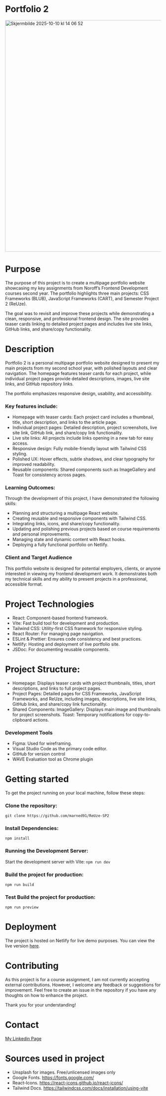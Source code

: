 # Portfolio 2
<img width="1411" height="749" alt="Skjermbilde 2025-10-10 kl  14 06 52" src="https://github.com/user-attachments/assets/9e226568-ee31-4db9-99af-ef2456bcbaff" />

# Purpose
The purpose of this project is to create a multipage portfolio website showcasing my key assignments from Noroff’s Frontend Development courses second year. The portfolio highlights three main projects: CSS Frameworks (BLUB), JavaScript Frameworks (CART), and Semester Project 2 (ReUze).

The goal was to revisit and improve these projects while demonstrating a clean, responsive, and professional frontend design. The site provides teaser cards linking to detailed project pages and includes live site links, GitHub links, and share/copy functionality.

# Description
Portfolio 2 is a personal multipage portfolio website designed to present my main projects from my second school year, with polished layouts and clear navigation. The homepage features teaser cards for each project, while individual project pages provide detailed descriptions, images, live site links, and GitHub repository links.

The portfolio emphasizes responsive design, usability, and accessibility.

### Key features include:
- Homepage with teaser cards: Each project card includes a thumbnail, title, short description, and links to the article page.
- Individual project pages: Detailed description, project screenshots, live site link, GitHub link, and share/copy link functionality.
- Live site links: All projects include links opening in a new tab for easy access.
- Responsive design: Fully mobile-friendly layout with Tailwind CSS styling.
- Polished UX: Hover effects, subtle shadows, and clear typography for improved readability.
- Reusable components: Shared components such as ImageGallery and Toast for consistency across pages.

### Learning Outcomes:
Through the development of this project, I have demonstrated the following skills:

- Planning and structuring a multipage React website.
- Creating reusable and responsive components with Tailwind CSS.
- Integrating links, icons, and share/copy functionality.
- Updating and polishing previous projects based on course requirements and personal improvements.
- Managing state and dynamic content with React hooks.
- Deploying a fully functional portfolio on Netlify.

### Client and Target Audience
This portfolio website is designed for potential employers, clients, or anyone interested in viewing my frontend development work. It demonstrates both my technical skills and my ability to present projects in a professional, accessible format.

# Project Technologies
- React: Component-based frontend framework.
- Vite: Fast build tool for development and production.
- Tailwind CSS: Utility-first CSS framework for responsive styling.
- React Router: For managing page navigation.
- ESLint & Prettier: Ensures code consistency and best practices.
- Netlify: Hosting and deployment of live portfolio site.
- JSDoc: For documenting reusable components.

# Project Structure:
- Homepage: Displays teaser cards with project thumbnails, titles, short descriptions, and links to full project pages.
- Project Pages: Detailed pages for CSS Frameworks, JavaScript Frameworks, and ReUze, including images, descriptions, live site links, GitHub links, and share/copy link functionality.
- Shared Components:
  ImageGallery: Displays main image and thumbnails for project screenshots.
  Toast: Temporary notifications for copy-to-clipboard actions.

### Development Tools
- Figma: Used for wireframing.
- Visual Studio Code as the primary code editor.
- GitHub for version control
- WAVE Evaluation tool as Chrome plugin

# Getting started
To get the project running on your local machine, follow these steps:

### Clone the repository:
```git clone https://github.com/marned91/ReUze-SP2```

### Install Dependencies:
```npm install```

### Running the Development Server:
Start the development server with Vite:
```npm run dev```

### Build the project for production:
```npm run build```

### Test Build the project for production:
```npm run preview```

# Deployment
The project is hosted on Netlify for live demo purposes. You can view the live version [here](https://reuze.netlify.app/).


# Contributing
As this project is for a course assignment, I am not currently accepting external contributions. However, I welcome any feedback or suggestions for improvement. Feel free to create an issue in the repository if you have any thoughts on how to enhance the project.

Thank you for your understanding!

# Contact
[My Linkedin Page](https://www.linkedin.com/in/marte-n-18aab5101/)

# Sources used in project
- Unsplash for images. Free/unlicensed images only
- Google Fonts. https://fonts.google.com/
- React-Icons. https://react-icons.github.io/react-icons/
- Tailwind Docs. https://tailwindcss.com/docs/installation/using-vite
